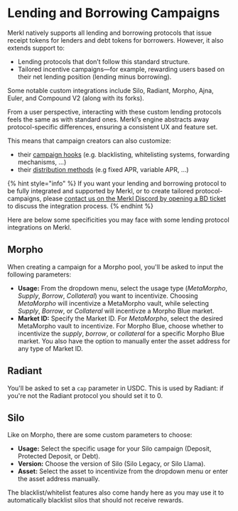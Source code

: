 # Lending and Borrowing Campaigns

Merkl natively supports all lending and borrowing protocols that issue receipt tokens for lenders and debt tokens for borrowers. However, it also extends support to:

* Lending protocols that don’t follow this standard structure.
* Tailored incentive campaigns—for example, rewarding users based on their net lending position (lending minus borrowing).

Some notable custom integrations include Silo, Radiant, Morpho, Ajna, Euler, and Compound V2 (along with its forks).

From a user perspective, interacting with these custom lending protocols feels the same as with standard ones. Merkl’s engine abstracts away protocol-specific differences, ensuring a consistent UX and feature set.

This means that campaign creators can also customize:

* their [campaign hooks](../customization-options.md) (e.g. blacklisting, whitelisting systems, forwarding mechanisms, ...)
* their [distribution methods](../distributions.md) (e.g fixed APR, variable APR, ...)

{% hint style="info" %}
If you want your lending and borrowing protocol to be fully integrated and supported by Merkl, or to create tailored protocol-campaigns, please [contact us on the Merkl Discord by opening a BD ticket](https://discord.com/invite/jnYfrGxDbe) to discuss the integration process.
{% endhint %}

Here are below some specificities you may face with some lending protocol integrations on Merkl.

## Morpho

When creating a campaign for a Morpho pool, you'll be asked to input the following parameters:

* **Usage:** From the dropdown menu, select the usage type (_MetaMorpho_, _Supply_, _Borrow_, _Collateral_) you want to incentivize. Choosing _MetaMorpho_ will incentivize a MetaMorpho vault, while selecting _Supply_, _Borrow_, or _Collateral_ will incentivze a Morpho Blue market.
* **Market ID:** Specify the Market ID. For _MetaMorpho_, select the desired MetaMorpho vault to incentivize. For Morpho Blue, choose whether to incentivize the _supply_, _borrow_, or _collateral_ for a specific Morpho Blue market. You also have the option to manually enter the asset address for any type of Market ID.

## Radiant

You'll be asked to set a `cap` parameter in USDC. This is used by Radiant: if you're not the Radiant protocol you should set it to 0.

## Silo

Like on Morpho, there are some custom parameters to choose:

* **Usage:** Select the specific usage for your Silo campaign (Deposit, Protected Deposit, or Debt).
* **Version:** Choose the version of Silo (Silo Legacy, or Silo Llama).
* **Asset:** Select the asset to incentivize from the dropdown menu or enter the asset address manually.

The blacklist/whitelist features also come handy here as you may use it to automatically blacklist silos that should not receive rewards.
